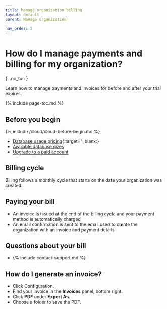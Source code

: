 ```yaml
---
title: Manage organization billing
layout: default
parent: Manage organization

nav_order: 5
---
```


# How do I manage payments and billing for my organization?
{: .no_toc }

Learn how to manage payments and invoices for before and after your trial expires.

{% include page-toc.md %}

## Before you begin

{% include /cloud/cloud-before-begin.md %}

* [Database usage pricing](https://www.featurebase.com/pricing){:target="_blank:}
* [Available database sizes](https://docs.featurebase.com/docs/cloud/cloud-databases/cloud-db-shape/)
* [Upgrade to a paid account](/docs/cloud/cloud-org/cloud-org-upgrade-to-paid/)

## Billing cycle

Billing follows a monthly cycle that starts on the date your organization was created.

## Paying your bill

* An invoice is issued at the end of the billing cycle and your payment method is automatically charged
* An email confirmation is sent to the email used to create the organization with an invoice and payment details

## Questions about your bill

* {% include contact-support.md %}

## How do I generate an invoice?

* Click Configuration.
* Find your invoice in the **Invoices** panel, bottom right.
* Click **PDF** under **Export As**.
* Choose a folder to save the PDF.
